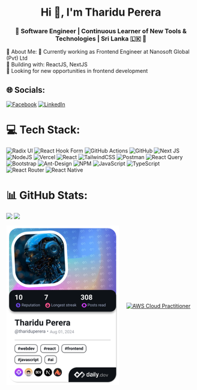 <h1 align="center">Hi 👋, I'm Tharidu Perera</h1>
<h3 align="center">🌟 Software Engineer | Continuous Learner of New Tools & Technologies | Sri Lanka 🇱🇰 🌟</h3>

💫 About Me:
🔭 Currently working as Frontend Engineer at Nanosoft Global (Pvt) Ltd<br>🌱 Building with: ReactJS, NextJS<br>👀 Looking for new opportunities in frontend development<br>

## 🌐 Socials:
[![Facebook](https://img.shields.io/badge/Facebook-%231877F2.svg?logo=Facebook&logoColor=white)](https://web.facebook.com/profile.php?id=100081484301985) [![LinkedIn](https://img.shields.io/badge/LinkedIn-%230077B5.svg?logo=linkedin&logoColor=white)](https://www.linkedin.com/in/tharidu-perera-858881284/) 

# 💻 Tech Stack:
![Radix UI](https://img.shields.io/badge/radix%20ui-161618.svg?style=for-the-badge&logo=radix-ui&logoColor=white) ![React Hook Form](https://img.shields.io/badge/React%20Hook%20Form-%23EC5990.svg?style=for-the-badge&logo=reacthookform&logoColor=white) ![GitHub Actions](https://img.shields.io/badge/github%20actions-%232671E5.svg?style=for-the-badge&logo=githubactions&logoColor=white) ![GitHub](https://img.shields.io/badge/github-%23121011.svg?style=for-the-badge&logo=github&logoColor=white) ![Next JS](https://img.shields.io/badge/Next-black?style=for-the-badge&logo=next.js&logoColor=white) ![NodeJS](https://img.shields.io/badge/node.js-6DA55F?style=for-the-badge&logo=node.js&logoColor=white) ![Vercel](https://img.shields.io/badge/vercel-%23000000.svg?style=for-the-badge&logo=vercel&logoColor=white) ![React](https://img.shields.io/badge/react-%2320232a.svg?style=for-the-badge&logo=react&logoColor=%2361DAFB) ![TailwindCSS](https://img.shields.io/badge/tailwindcss-%2338B2AC.svg?style=for-the-badge&logo=tailwind-css&logoColor=white) ![Postman](https://img.shields.io/badge/Postman-FF6C37?style=for-the-badge&logo=postman&logoColor=white) ![React Query](https://img.shields.io/badge/-React%20Query-FF4154?style=for-the-badge&logo=react%20query&logoColor=white) ![Bootstrap](https://img.shields.io/badge/bootstrap-%238511FA.svg?style=for-the-badge&logo=bootstrap&logoColor=white) ![Ant-Design](https://img.shields.io/badge/-AntDesign-%230170FE?style=for-the-badge&logo=ant-design&logoColor=white) ![NPM](https://img.shields.io/badge/NPM-%23CB3837.svg?style=for-the-badge&logo=npm&logoColor=white) ![JavaScript](https://img.shields.io/badge/javascript-%23323330.svg?style=for-the-badge&logo=javascript&logoColor=%23F7DF1E) ![TypeScript](https://img.shields.io/badge/typescript-%23007ACC.svg?style=for-the-badge&logo=typescript&logoColor=white) ![React Router](https://img.shields.io/badge/React_Router-CA4245?style=for-the-badge&logo=react-router&logoColor=white) ![React Native](https://img.shields.io/badge/react_native-%2320232a.svg?style=for-the-badge&logo=react&logoColor=%2361DAFB)

# 📊 GitHub Stats:
![](https://github-readme-streak-stats.herokuapp.com/?user=perera69&theme=shadow_blue&hide_border=false)
![](https://github-readme-stats.vercel.app/api/top-langs/?username=perera69&theme=shadow_blue&hide_border=false&include_all_commits=true&count_private=true&layout=compact)

<div style="display: flex; justify-content: between; align-items: center; gap: 20px;">
  <a href="https://app.daily.dev/thariduperera"><img src="./devcard.png" width="300" alt="Tharidu Perera's Dev Card"/></a>
<a href="https://www.credly.com/badges/a8b483a7-5e50-462a-aa9d-9a745097fc89/public_url">
  <img src="https://images.credly.com/size/110x110/images/2784d0d8-327c-406f-971e-9f0e15097003/image.png" width="150" alt="AWS Cloud Practitioner" />
</a>
</div>
